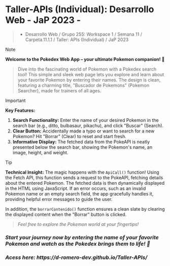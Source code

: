 # Taller-APIs (Individual): Desarrollo Web - JaP 2023 -
> - Desarrollo Web / Grupo 255: Workspace 1 / Semana 11 / Carpeta.11.1.1 / Taller: APIs (Individual) / JaP 2023

>[!NOTE]
>**Welcome to the Pokedex Web App – your ultimate Pokemon companion! 🌟**
>
>>Dive into the fascinating world of Pokemon with a Pokedex search tool! This simple and sleek web page lets you explore and learn about your favorite Pokemon by entering their names. The design is clean, featuring a charming title, "Buscador de Pokemons" (Pokemon Searcher), made for trainers of all ages.

>[!IMPORTANT]
>**Key Features:**
>1. **Search Functionality:** Enter the name of your desired Pokemon in the search bar (e.g., ditto, bulbasaur, pikachu), and click "Buscar" (Search).
>2. **Clear Button:** Accidentally made a typo or want to search for a new Pokemon? Hit "Borrar" (Clear) to reset and start fresh.
>3. **Informative Display:** The fetched data from the PokeAPI is neatly presented below the search bar, showing the Pokemon's name, an image, height, and weight.

>[!TIP]
>**Technical Insight:**
The magic happens with the `ApiCall()` function! Using the Fetch API, this function sends a request to the PokeAPI, fetching details about the entered Pokemon. The fetched data is then dynamically displayed in the HTML using JavaScript. If an error occurs, such as an invalid Pokemon name or an empty search field, the app gracefully handles it, providing helpful error messages to guide the user.
>
>In addition, the `borrarContenido()` function ensures a clean slate by clearing the displayed content when the "Borrar" button is clicked.
>
>>*Feel free to explore the Pokemon world at your fingertips!*

<h3><b><i>Start your journey now by entering the name of your favorite Pokemon and watch as the Pokedex brings them to life! 🚀</b></i><h/3>
<h5>Acess here: https://d-romero-dev.github.io/Taller-APIs/</h5>
